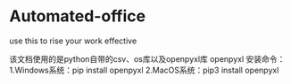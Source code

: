 # Automated-office
use this to rise your work effective


该文档使用的是python自带的csv、os库以及openpyxl库
openpyxl 安装命令：
            1.Windows系统：pip install openpyxl
            2.MacOS系统：pip3 install openpyxl

